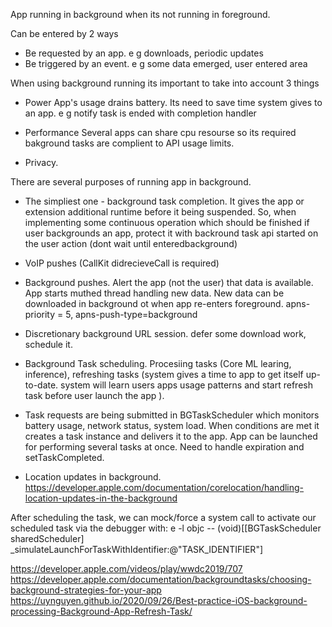 App running in background when its not running in foreground.

Can be entered by 2 ways 
- Be requested by an app. e g downloads, periodic updates
- Be triggered by an event. e g some data emerged, user entered area 

When using background running its important to take into account 3 things 
- Power
App's usage drains battery. Its need to save time system gives to an app. e g notify task is ended with completion handler

- Performance
Several apps can share cpu resourse so its required bakground tasks are complient to API usage limits.

- Privacy.


There are several purposes of running app in background.

- The simpliest one - background task completion. It gives the app or extension additional runtime before it being suspended.
So, when implementing some continuous operation which should be finished if user backgrounds an app, protect it with backround task api started on the user action (dont wait until enteredbackground)

- VoIP pushes (CallKit didrecieveCall is required)

- Background pushes. Alert the app (not the user) that data is available. App starts muthed thread handling new data. New data can be downloaded in background ot when app re-enters foreground. apns-priority = 5, apns-push-type=background 

- Discretionary background URL session. defer some download work, schedule it.

- Background Task scheduling. Procesiing tasks (Core ML learing, inference), refreshing tasks (system gives a time to app to get itself up-to-date. system will learn users apps usage patterns and start refresh task before user launch the app ).

- Task requests are being submitted in BGTaskScheduler which monitors battery usage, network status, system load. When conditions are met it creates a task instance and delivers it to the app. App can be launched for performing several tasks at once. Need to handle expiration and setTaskCompleted. 

- Location updates in background. https://developer.apple.com/documentation/corelocation/handling-location-updates-in-the-background

After scheduling the task, we can mock/force a system call to activate our scheduled task via the debugger with:
e -l objc -- (void)[[BGTaskScheduler sharedScheduler] _simulateLaunchForTaskWithIdentifier:@"TASK_IDENTIFIER"]

https://developer.apple.com/videos/play/wwdc2019/707
https://developer.apple.com/documentation/backgroundtasks/choosing-background-strategies-for-your-app
https://uynguyen.github.io/2020/09/26/Best-practice-iOS-background-processing-Background-App-Refresh-Task/

